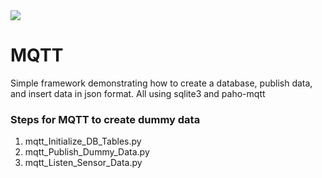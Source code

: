 <a href="https://www.codacy.com/manual/jmeisele/mqtt?utm_source=github.com&amp;utm_medium=referral&amp;utm_content=jmeisele/mqtt&amp;utm_campaign=Badge_Grade">
  <img src="https://api.codacy.com/project/badge/Grade/f39eb9e2eafd4b31983aabfa74702219"/>
</a>
  
# MQTT

Simple framework demonstrating how to create a database, publish data, and insert data in json format. 
All using sqlite3 and paho-mqtt

### Steps for MQTT to create dummy data
1. mqtt_Initialize_DB_Tables.py
2. mqtt_Publish_Dummy_Data.py
3. mqtt_Listen_Sensor_Data.py
